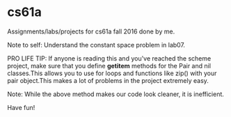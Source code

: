 # cs61a
Assignments/labs/projects for cs61a fall 2016 done by me. 

Note to self: Understand the constant space problem in lab07.


PRO LIFE TIP: If anyone is reading this and you've reached the scheme project, make sure that you define __getitem__ methods for the Pair and nil classes.This allows you to use for loops and functions like zip() with your pair object.This makes a lot of problems in the project extremely easy. 

Note: While the above method makes our code look cleaner, it is inefficient. 
 
Have fun! 
